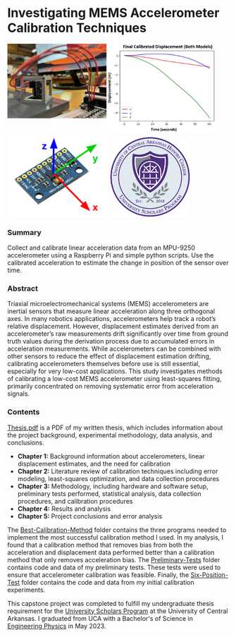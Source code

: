 # Investigating MEMS Accelerometer Calibration Techniques

<img src="https://github.com/willward20/UCA-Honors-Capstone/blob/main/media/connections.jpg" width="225" align="left"/> <img src="https://github.com/willward20/UCA-Honors-Capstone/blob/main/media/Final%20Displacement1024_1.jpg" width="250" /> <img src="https://github.com/willward20/UCA-Honors-Capstone/blob/main/media/IMU_axes.png" width="230" /> <img src="https://github.com/willward20/UCA-Honors-Capstone/blob/main/media/USP_Seal_300.png" width="180" /> 

### Summary

Collect and calibrate linear acceleration data from an MPU-9250 accelerometer using a Raspberry Pi and simple python scripts. Use the calibrated acceleration to estimate the change in position of the sensor over time. 

### Abstract

Triaxial microelectromechanical systems (MEMS) accelerometers are inertial sensors
that measure linear acceleration along three orthogonal axes. In many robotics applications,
accelerometers help track a robot’s relative displacement. However, displacement estimates
derived from an accelerometer’s raw measurements drift significantly over time from ground
truth values during the derivation process due to accumulated errors in acceleration
measurements. While accelerometers can be combined with other sensors to reduce the effect of
displacement estimation drifting, calibrating accelerometers themselves before use is still
essential, especially for very low-cost applications. This study investigates methods of
calibrating a low-cost MEMS accelerometer using least-squares fitting, primarily concentrated
on removing systematic error from acceleration signals.

### Contents

[Thesis.pdf](https://github.com/willward20/UCA-Honors-Capstone/blob/main/Thesis.pdf) is a PDF of my written thesis, which includes information about the project background, experimental methodology, data analysis, and conclusions.
* **Chapter 1:** Background information about accelerometers, linear displacement estimates, and the need for calibration
* **Chapter 2:** Literature review of calibration techniques including error modeling, least-squares optimization, and data collection procedures
* **Chapter 3:** Methodology, including hardware and software setup, preliminary tests performed, statistical analysis, data collection procedures, and calibration procedures
* **Chapter 4:** Results and analysis
* **Chapter 5:** Project conclusions and error analysis

The [Best-Calibration-Method](https://github.com/willward20/UCA-Honors-Capstone/tree/main/Best-Calibration-Method) folder contains the three programs needed to implement the most successful calibration method I used. In my analysis, I found that a calibration method that removes bias from both the acceleration and displacement data performed better than a calibration method that only removes acceleration bias. The [Preliminary-Tests](https://github.com/willward20/UCA-Honors-Capstone/tree/main/Preliminary-Tests) folder contains code and data of my preliminary tests. These tests were used to ensure that accelerometer calibration was feasible. Finally, the [Six-Position-Test](https://github.com/willward20/UCA-Honors-Capstone/tree/main/Six-Position-Test) folder contains the code and data from my initial calibration experiments. 

This capstone project was completed to fulfill my undergraduate thesis requirement for the [University Scholars Program](https://uca.edu/honors/usp/) at the University of Central Arkansas. I graduated from UCA with a Bachelor's of Science in [Engineering Physics](https://uca.edu/physics/engineering-physics/) in May 2023. 
